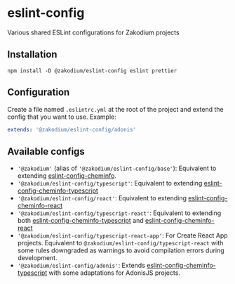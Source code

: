 # eslint-config

Various shared ESLint configurations for Zakodium projects

## Installation

```console
npm install -D @zakodium/eslint-config eslint prettier
```

## Configuration

Create a file named `.eslintrc.yml` at the root of the project and extend the
config that you want to use. Example:

```yaml
extends: '@zakodium/eslint-config/adonis'
```

## Available configs

- `'@zakodium'` (alias of `'@zakodium/eslint-config/base'`): Equivalent to extending [eslint-config-cheminfo](https://github.com/cheminfo/eslint-config).
- `'@zakodium/eslint-config/typescript'`: Equivalent to extending [eslint-config-cheminfo-typescript](https://github.com/cheminfo/eslint-config-cheminfo-typescript)
- `'@zakodium/eslint-config/react'`: Equivalent to extending [eslint-config-cheminfo-react](https://github.com/cheminfo/eslint-config-cheminfo-react)
- `'@zakodium/eslint-config/typescript-react'`: Equivalent to extending both [eslint-config-cheminfo-typescript](https://github.com/cheminfo/eslint-config-cheminfo-typescript) and [eslint-config-cheminfo-react](https://github.com/cheminfo/eslint-config-cheminfo-react)
- `'@zakodium/eslint-config/typescript-react-app'`: For Create React App projects. Equivalent to `@zakodium/eslint-config/typescript-react` with some rules downgraded as warnings to avoid compilation errors during development.
- `'@zakodium/eslint-config/adonis'`: Extends [eslint-config-cheminfo-typescript](https://github.com/cheminfo/eslint-config-cheminfo-typescript) with some adaptations for AdonisJS projects.
